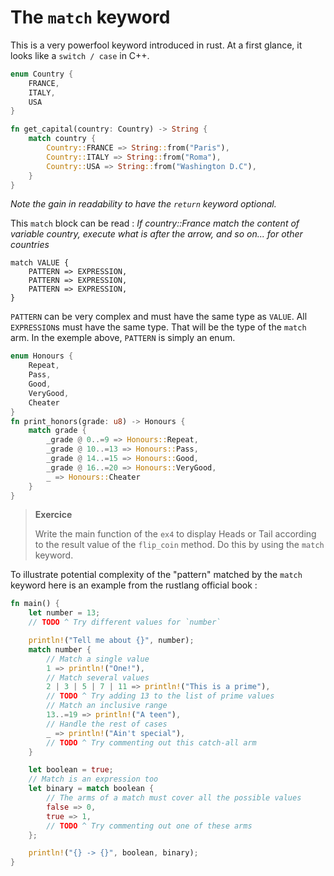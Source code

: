 # The `match` keyword

This is a very powerfool keyword introduced in rust. At a first glance, it looks like a `switch / case` in C++.

```rust
enum Country {
    FRANCE, 
    ITALY, 
    USA
}

fn get_capital(country: Country) -> String {
    match country {
        Country::FRANCE => String::from("Paris"),
        Country::ITALY => String::from("Roma"),
        Country::USA => String::from("Washington D.C"),
    }
}
```

*Note the gain in readability to have the `return` keyword optional.*

This `match` block can be read : *If country::France match the content of variable country, execute what is after the arrow, and so on... for other countries*

```
match VALUE {
    PATTERN => EXPRESSION,
    PATTERN => EXPRESSION,
    PATTERN => EXPRESSION,
}
```

`PATTERN` can be very complex and must have the same type as `VALUE`. All `EXPRESSION`s must have the same type. That will be the type of the `match` arm. In the exemple above, `PATTERN` is simply an enum.


```rust
enum Honours {
    Repeat,
    Pass,
    Good,
    VeryGood,
    Cheater
}
fn print_honors(grade: u8) -> Honours {
    match grade {
        _grade @ 0..=9 => Honours::Repeat,
        _grade @ 10..=13 => Honours::Pass,
        _grade @ 14..=15 => Honours::Good,
        _grade @ 16..=20 => Honours::VeryGood,
        _ => Honours::Cheater
    }
}
```

> **Exercice**
>
> Write the main function of the `ex4` to display Heads or Tail according to the result value of the `flip_coin` method. Do this by using the `match` keyword.

To illustrate potential complexity of the "pattern" matched by the `match` keyword here is an example from the rustlang official book : 

```rust
fn main() {
    let number = 13;
    // TODO ^ Try different values for `number`

    println!("Tell me about {}", number);
    match number {
        // Match a single value
        1 => println!("One!"),
        // Match several values
        2 | 3 | 5 | 7 | 11 => println!("This is a prime"),
        // TODO ^ Try adding 13 to the list of prime values
        // Match an inclusive range
        13..=19 => println!("A teen"),
        // Handle the rest of cases
        _ => println!("Ain't special"),
        // TODO ^ Try commenting out this catch-all arm
    }

    let boolean = true;
    // Match is an expression too
    let binary = match boolean {
        // The arms of a match must cover all the possible values
        false => 0,
        true => 1,
        // TODO ^ Try commenting out one of these arms
    };

    println!("{} -> {}", boolean, binary);
}
``` 
